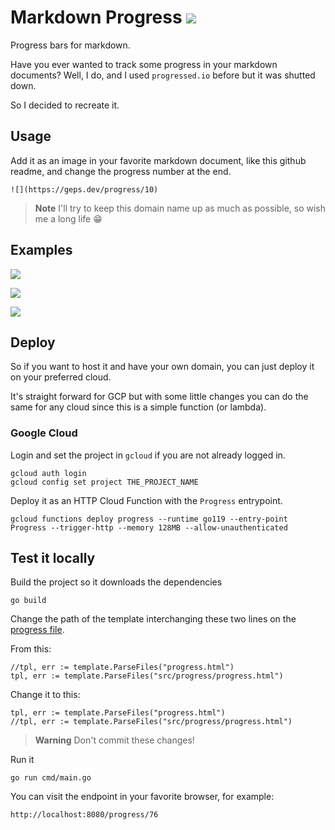 # Markdown Progress ![](https://geps.dev/progress/100)

Progress bars for markdown.

Have you ever wanted to track some progress in your markdown documents?
Well, I do, and I used `progressed.io` before but it was shutted down.

So I decided to recreate it.

## Usage

Add it as an image in your favorite markdown document, like this github readme, and change the progress number at the end.

    ![](https://geps.dev/progress/10)

> **Note**
> I'll try to keep this domain name up as much as possible, so wish me a long life 😁

## Examples

![](https://geps.dev/progress/10)

![](https://geps.dev/progress/50)

![](https://geps.dev/progress/75)

## Deploy

So if you want to host it and have your own domain, you can just deploy it on your preferred cloud.

It's straight forward for GCP but with some little changes you can do the same for any cloud since this is a simple function (or lambda).

### Google Cloud

Login and set the project in `gcloud` if you are not already logged in.

    gcloud auth login
    gcloud config set project THE_PROJECT_NAME

Deploy it as an HTTP Cloud Function with the `Progress` entrypoint.

    gcloud functions deploy progress --runtime go119 --entry-point Progress --trigger-http --memory 128MB --allow-unauthenticated

## Test it locally

Build the project so it downloads the dependencies

    go build

Change the path of the template interchanging these two lines on the [progress file](progress.go#L57-L58).

From this:

    //tpl, err := template.ParseFiles("progress.html")
	tpl, err := template.ParseFiles("src/progress/progress.html")

Change it to this:

    tpl, err := template.ParseFiles("progress.html")
	//tpl, err := template.ParseFiles("src/progress/progress.html")

> **Warning**
> Don't commit these changes!

Run it

    go run cmd/main.go

You can visit the endpoint in your favorite browser, for example:

    http://localhost:8080/progress/76
